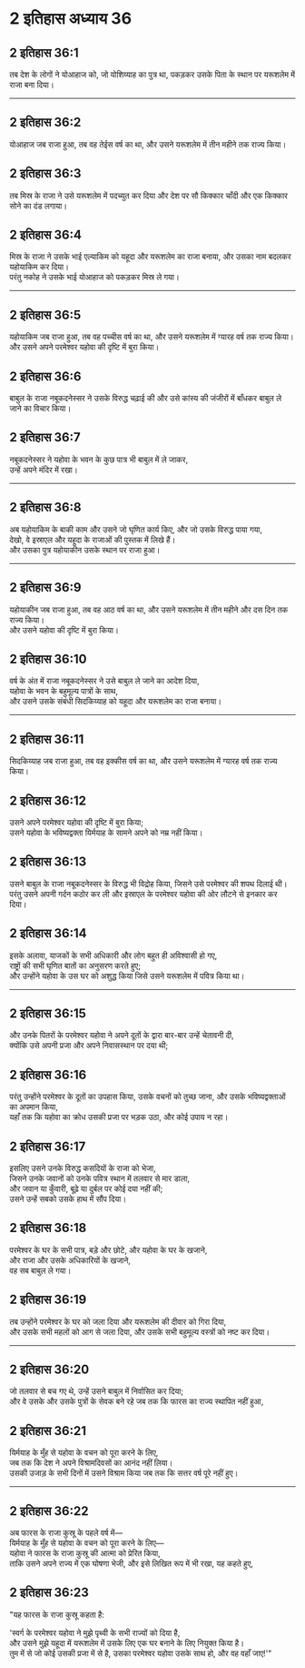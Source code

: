# 2 इतिहास अध्याय 36

## 2 इतिहास 36:1

तब देश के लोगों ने योआहाज को, जो योशिय्याह का पुत्र था, पकड़कर उसके पिता के स्थान पर यरूशलेम में राजा बना दिया।

---

## 2 इतिहास 36:2

योआहाज जब राजा हुआ, तब वह तेईस वर्ष का था, और उसने यरूशलेम में तीन महीने तक राज्य किया।

## 2 इतिहास 36:3

तब मिस्र के राजा ने उसे यरूशलेम में पदच्युत कर दिया और देश पर सौ किक्कार चाँदी और एक किक्कार सोने का दंड लगाया।

## 2 इतिहास 36:4

मिस्र के राजा ने उसके भाई एल्याकिम को यहूदा और यरूशलेम का राजा बनाया, और उसका नाम बदलकर यहोयाकिम कर दिया।  
परंतु नकोह ने उसके भाई योआहाज को पकड़कर मिस्र ले गया।

---

## 2 इतिहास 36:5

यहोयाकिम जब राजा हुआ, तब वह पच्चीस वर्ष का था, और उसने यरूशलेम में ग्यारह वर्ष तक राज्य किया।  
और उसने अपने परमेश्वर यहोवा की दृष्टि में बुरा किया।

## 2 इतिहास 36:6

बाबुल के राजा नबूकदनेस्सर ने उसके विरुद्ध चढ़ाई की और उसे कांस्य की जंजीरों में बाँधकर बाबुल ले जाने का विचार किया।

## 2 इतिहास 36:7

नबूकदनेस्सर ने यहोवा के भवन के कुछ पात्र भी बाबुल में ले जाकर,  
उन्हें अपने मंदिर में रखा।

---

## 2 इतिहास 36:8

अब यहोयाकिम के बाकी काम और उसने जो घृणित कार्य किए, और जो उसके विरुद्ध पाया गया,  
देखो, वे इस्राएल और यहूदा के राजाओं की पुस्तक में लिखे हैं।  
और उसका पुत्र यहोयाकीन उसके स्थान पर राजा हुआ।

---

## 2 इतिहास 36:9

यहोयाकीन जब राजा हुआ, तब वह आठ वर्ष का था, और उसने यरूशलेम में तीन महीने और दस दिन तक राज्य किया।  
और उसने यहोवा की दृष्टि में बुरा किया।

## 2 इतिहास 36:10

वर्ष के अंत में राजा नबूकदनेस्सर ने उसे बाबुल ले जाने का आदेश दिया,  
यहोवा के भवन के बहुमूल्य पात्रों के साथ,  
और उसने उसके संबंधी सिदकिय्याह को यहूदा और यरूशलेम का राजा बनाया।

---

## 2 इतिहास 36:11

सिदकिय्याह जब राजा हुआ, तब वह इक्कीस वर्ष का था, और उसने यरूशलेम में ग्यारह वर्ष तक राज्य किया।

## 2 इतिहास 36:12

उसने अपने परमेश्वर यहोवा की दृष्टि में बुरा किया;  
उसने यहोवा के भविष्यद्वक्ता यिर्मयाह के सामने अपने को नम्र नहीं किया।

## 2 इतिहास 36:13

उसने बाबुल के राजा नबूकदनेस्सर के विरुद्ध भी विद्रोह किया, जिसने उसे परमेश्वर की शपथ दिलाई थी।  
परंतु उसने अपनी गर्दन कठोर कर ली और इस्राएल के परमेश्वर यहोवा की ओर लौटने से इनकार कर दिया।

## 2 इतिहास 36:14

इसके अलावा, याजकों के सभी अधिकारी और लोग बहुत ही अविश्वासी हो गए,  
राष्ट्रों की सभी घृणित बातों का अनुसरण करते हुए;  
और उन्होंने यहोवा के उस घर को अशुद्ध किया जिसे उसने यरूशलेम में पवित्र किया था।

---

## 2 इतिहास 36:15

और उनके पितरों के परमेश्वर यहोवा ने अपने दूतों के द्वारा बार-बार उन्हें चेतावनी दी,  
क्योंकि उसे अपनी प्रजा और अपने निवासस्थान पर दया थी;

## 2 इतिहास 36:16

परंतु उन्होंने परमेश्वर के दूतों का उपहास किया, उसके वचनों को तुच्छ जाना, और उसके भविष्यद्वक्ताओं का अपमान किया,  
यहाँ तक कि यहोवा का क्रोध उसकी प्रजा पर भड़क उठा, और कोई उपाय न रहा।

## 2 इतिहास 36:17

इसलिए उसने उनके विरुद्ध कसदियों के राजा को भेजा,  
जिसने उनके जवानों को उनके पवित्र स्थान में तलवार से मार डाला,  
और जवान या कुँवारी, बूढ़े या दुर्बल पर कोई दया नहीं की;  
उसने उन्हें सबको उसके हाथ में सौंप दिया।

## 2 इतिहास 36:18

परमेश्वर के घर के सभी पात्र, बड़े और छोटे, और यहोवा के घर के खजाने,  
और राजा और उसके अधिकारियों के खजाने,  
वह सब बाबुल ले गया।

## 2 इतिहास 36:19

तब उन्होंने परमेश्वर के घर को जला दिया और यरूशलेम की दीवार को गिरा दिया,  
और उसके सभी महलों को आग से जला दिया, और उसके सभी बहुमूल्य वस्त्रों को नष्ट कर दिया।

---

## 2 इतिहास 36:20

जो तलवार से बच गए थे, उन्हें उसने बाबुल में निर्वासित कर दिया;  
और वे उसके और उसके पुत्रों के सेवक बने रहे जब तक कि फारस का राज्य स्थापित नहीं हुआ,

## 2 इतिहास 36:21

यिर्मयाह के मुँह से यहोवा के वचन को पूरा करने के लिए,  
जब तक कि देश ने अपने विश्रामदिवसों का आनंद नहीं लिया।  
उसकी उजाड़ के सभी दिनों में उसने विश्राम किया जब तक कि सत्तर वर्ष पूरे नहीं हुए।

---

## 2 इतिहास 36:22

अब फारस के राजा कुस्रू के पहले वर्ष में—  
यिर्मयाह के मुँह से यहोवा के वचन को पूरा करने के लिए—  
यहोवा ने फारस के राजा कुस्रू की आत्मा को प्रेरित किया,  
ताकि उसने अपने राज्य में एक घोषणा भेजी, और इसे लिखित रूप में भी रखा, यह कहते हुए,

## 2 इतिहास 36:23

"यह फारस के राजा कुस्रू कहता है:

'स्वर्ग के परमेश्वर यहोवा ने मुझे पृथ्वी के सभी राज्यों को दिया है,  
और उसने मुझे यहूदा में यरूशलेम में उसके लिए एक घर बनाने के लिए नियुक्त किया है।  
तुम में से जो कोई उसकी प्रजा में से है, उसका परमेश्वर यहोवा उसके साथ हो, और वह वहाँ जाए!'"
